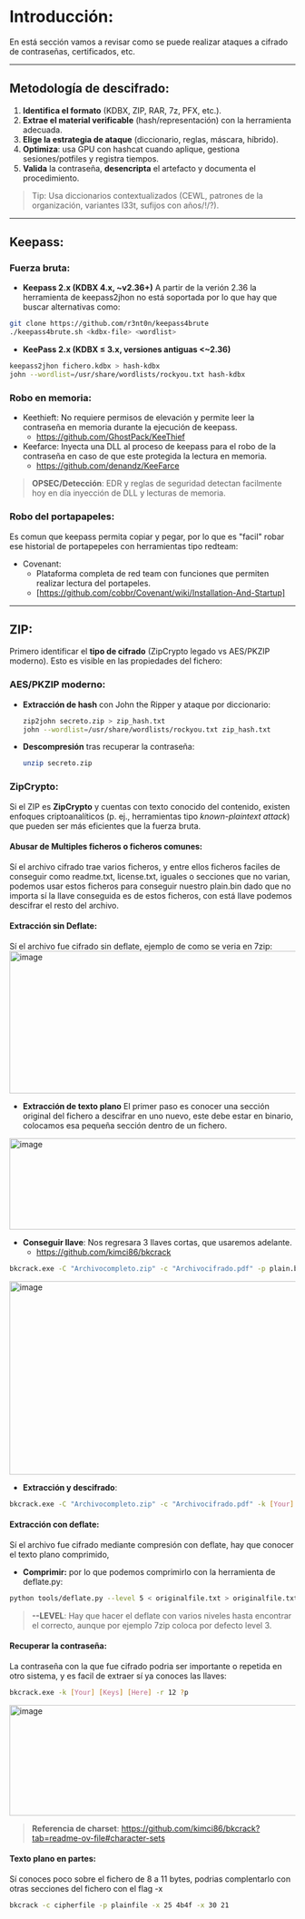 # Introducción:
En está sección vamos a revisar como se puede realizar ataques a cifrado de contraseñas, certificados, etc.

---

## Metodología de descifrado:

1. **Identifica el formato** (KDBX, ZIP, RAR, 7z, PFX, etc.).  
2. **Extrae el material verificable** (hash/representación) con la herramienta adecuada.  
3. **Elige la estrategia de ataque** (diccionario, reglas, máscara, híbrido).  
4. **Optimiza**: usa GPU con hashcat cuando aplique, gestiona sesiones/potfiles y registra tiempos.  
5. **Valida** la contraseña, **desencripta** el artefacto y documenta el procedimiento.

> Tip: Usa diccionarios contextualizados (CEWL, patrones de la organización, variantes l33t, sufijos con años/!/?).

---

## Keepass:

### Fuerza bruta:
- **Keepass 2.x (KDBX 4.x, ~v2.36+)**
A partir de la verión 2.36 la herramienta de keepass2jhon no está soportada por lo que hay que buscar alternativas como:

```bash
git clone https://github.com/r3nt0n/keepass4brute
./keepass4brute.sh <kdbx-file> <wordlist>
```

- **KeePass 2.x (KDBX ≤ 3.x, versiones antiguas <~2.36)**
```bash
keepass2jhon fichero.kdbx > hash-kdbx
john --wordlist=/usr/share/wordlists/rockyou.txt hash-kdbx
```

### Robo en memoria:
- Keethieft: No requiere permisos de elevación y permite leer la contraseña en memoria durante la ejecución de keepass.
  - https://github.com/GhostPack/KeeThief
- Keefarce: Inyecta una DLL al proceso de keepass para el robo de la contraseña en caso de que este protegida la lectura en memoria.
  - https://github.com/denandz/KeeFarce

> **OPSEC/Detección**: EDR y reglas de seguridad detectan facilmente hoy en día inyección de DLL y lecturas de memoria.

### Robo del portapapeles:
Es comun que keepass permita copiar y pegar, por lo que es "facil" robar ese historial de portapepeles con herramientas tipo redteam:

- Covenant:
  - Plataforma completa de red team con funciones que permiten realizar lectura del portapeles.
  - [https://github.com/cobbr/Covenant/wiki/Installation-And-Startup]

---

## ZIP:
Primero identificar el **tipo de cifrado** (ZipCrypto legado vs AES/PKZIP moderno). Esto es visible en las propiedades del fichero:

### AES/PKZIP moderno:

- **Extracción de hash** con John the Ripper y ataque por diccionario:
  ```bash
  zip2john secreto.zip > zip_hash.txt
  john --wordlist=/usr/share/wordlists/rockyou.txt zip_hash.txt
  ```

- **Descompresión** tras recuperar la contraseña:
  ```bash
  unzip secreto.zip
  ```

### ZipCrypto:
Si el ZIP es **ZipCrypto** y cuentas con texto conocido del contenido, existen enfoques criptoanalíticos (p. ej., herramientas tipo *known-plaintext attack*) que pueden ser más eficientes que la fuerza bruta.

#### Abusar de Multiples ficheros o ficheros comunes: 
Sí el archivo cifrado trae varios ficheros, y entre ellos ficheros faciles de conseguir como readme.txt, license.txt, iguales o secciones que no varian, podemos usar estos ficheros para conseguir nuestro plain.bin dado que no importa sí la llave conseguida es de estos ficheros, con está llave podemos descifrar el resto del archivo.

#### Extracción sin Deflate:
Sí el archivo fue cifrado sin deflate, ejemplo de como se veria en 7zip:
<img width="821" height="251" alt="image" src="https://github.com/user-attachments/assets/c86e6520-e2ef-458d-ac93-c4bb2b3f9641" />

- **Extracción de texto plano** El primer paso es conocer una sección original del fichero a descifrar en uno nuevo, este debe estar en binario, colocamos esa pequeña sección dentro de un fichero.
<img width="891" height="161" alt="image" src="https://github.com/user-attachments/assets/28296f6a-9111-41cd-ac37-c26e2ff96420" />

- **Conseguir llave**: Nos regresara 3 llaves cortas, que usaremos adelante. 
  - https://github.com/kimci86/bkcrack
```bash
bkcrack.exe -C "Archivocompleto.zip" -c "Archivocifrado.pdf" -p plain.bin
```
<img width="2000" height="341" alt="image" src="https://github.com/user-attachments/assets/062dad7b-3f95-4b47-a07b-5b164bb2a3ee" />

- **Extracción y descifrado**:
```bash
bkcrack.exe -C "Archivocompleto.zip" -c "Archivocifrado.pdf" -k [Your] [Keys] [Here] -d "DecryptedFile.pdf"
```

#### Extracción con deflate:
Sí el archivo fue cifrado mediante compresión con deflate, hay que conocer el texto plano comprimido, 

- **Comprimir:** por lo que podemos comprimirlo con la herramienta de deflate.py:
```bash
python tools/deflate.py --level 5 < originalfile.txt > originalfile.txt.compress
```

> **--LEVEL**: Hay que hacer el deflate con varios niveles hasta encontrar el correcto, aunque por ejemplo 7zip coloca por defecto level 3.

#### Recuperar la contraseña:
La contraseña con la que fue cifrado podria ser importante o repetida en otro sistema, y es facil de extraer sí ya conoces las llaves:
```bash
bkcrack.exe -k [Your] [Keys] [Here] -r 12 ?p
```
<img width="625" height="195" alt="image" src="https://github.com/user-attachments/assets/e26e10f1-3305-42e3-8a8b-1de6cb60d9f2" />

> **Referencia de charset**: https://github.com/kimci86/bkcrack?tab=readme-ov-file#character-sets

#### Texto plano en partes:
Sí conoces poco sobre el fichero de 8 a 11 bytes, podrias complentarlo con otras secciones del fichero con el flag -x
```bash
bkcrack -c cipherfile -p plainfile -x 25 4b4f -x 30 21
```
#### 






